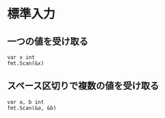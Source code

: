 # 標準入力

## 一つの値を受け取る

```
var x int
fmt.Scan(&x)
```

## スペース区切りで複数の値を受け取る
```
var a, b int
fmt.Scan(&a, &b)
```
